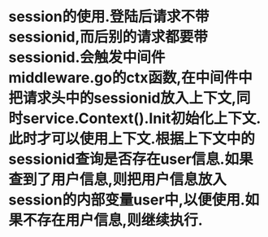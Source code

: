 # session的使用.登陆后请求不带sessionid,而后别的请求都要带sessionid.会触发中间件middleware.go的ctx函数,在中间件中把请求头中的sessionid放入上下文,同时service.Context().Init初始化上下文.此时才可以使用上下文.根据上下文中的sessionid查询是否存在user信息.如果查到了用户信息,则把用户信息放入session的内部变量user中,以便使用.如果不存在用户信息,则继续执行.
